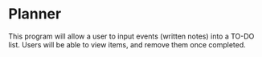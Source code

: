 # Planner
This program will allow a user to input events (written notes) into a TO-DO list. Users will be able to view items, and remove them once completed.

